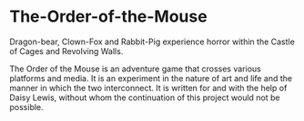 # The-Order-of-the-Mouse
Dragon-bear, Clown-Fox and Rabbit-Pig experience horror within the Castle of Cages and Revolving Walls.


The Order of the Mouse is an adventure game that crosses various platforms and media. It is an experiment
in the nature of art and life and the manner in which the two interconnect. It is written for and with the
help of Daisy Lewis, without whom the continuation of this project would not be possible.

